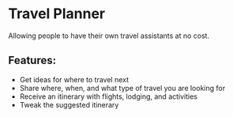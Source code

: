 # Travel Planner

Allowing people to have their own travel assistants at no cost.

## Features:
* Get ideas for where to travel next
* Share where, when, and what type of travel you are looking for
* Receive an itinerary with flights, lodging, and activities
* Tweak the suggested itinerary

